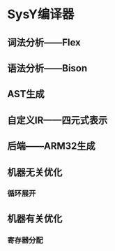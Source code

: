 # SysY编译器

## 词法分析——Flex

## 语法分析——Bison

## AST生成

## 自定义IR——四元式表示

## 后端——ARM32生成

## 机器无关优化

### 循环展开

## 机器有关优化

### 寄存器分配

